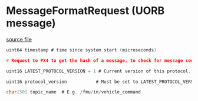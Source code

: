 # MessageFormatRequest (UORB message)

[source file](https://github.com/PX4/PX4-Autopilot/blob/main/msg/MessageFormatRequest.msg)

```c
uint64 timestamp # time since system start (microseconds)

# Request to PX4 to get the hash of a message, to check for message compatibility

uint16 LATEST_PROTOCOL_VERSION = 1 # Current version of this protocol. Increase this whenever the MessageFormatRequest or MessageFormatResponse changes.

uint16 protocol_version           # Must be set to LATEST_PROTOCOL_VERSION. Do not change this field, it must be the first field after the timestamp

char[50] topic_name  # E.g. /fmu/in/vehicle_command

```
